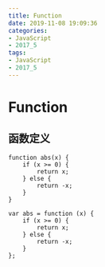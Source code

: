 ```yaml
---
title: Function
date: 2019-11-08 19:09:36
categories:
- JavaScript
- 2017_5
tags:
- JavaScript
- 2017_5
---
```


# Function

## 函数定义  

```
function abs(x) {
    if (x >= 0) {
        return x;
    } else {
        return -x;
    }
}  
```
```
var abs = function (x) {
    if (x >= 0) {
        return x;
    } else {
        return -x;
    }
};
```

